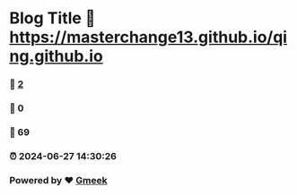 # Blog Title :link: https://masterchange13.github.io/qing.github.io 
### :page_facing_up: [2](https://masterchange13.github.io/qing.github.io/tag.html) 
### :speech_balloon: 0 
### :hibiscus: 69 
### :alarm_clock: 2024-06-27 14:30:26 
### Powered by :heart: [Gmeek](https://github.com/Meekdai/Gmeek)
